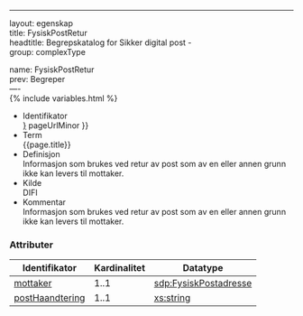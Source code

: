 -----

layout: egenskap  
title: FysiskPostRetur  
headtitle: Begrepskatalog for Sikker digital post -  
group: complexType

name: FysiskPostRetur  
prev: Begreper  
—-  
{% include variables.html %}

  - Identifikator  
    <span style="{ pageUrlMinor ;">[}]({{)</span> pageUrlMinor }}
  - Term  
    {{page.title}}
  - Definisjon  
    Informasjon som brukes ved retur av post som av en eller annen grunn
    ikke kan levers til mottaker.
  - Kilde  
    DIFI
  - Kommentar  
    Informasjon som brukes ved retur av post som av en eller annen grunn
    ikke kan levers til mottaker.

### Attributer

| Identifikator                                   | Kardinalitet | Datatype                                              |
| ----------------------------------------------- | ------------ | ----------------------------------------------------- |
| [mottaker](FysiskPostadresse)                   | 1..1         | [sdp:FysiskPostadresse](FysiskPostadresse)            |
| [postHaandtering](/Felles/returPostHaandtering) | 1..1         | [xs:string](http://www.w3.org/TR/xmlschema-2/#string) |
